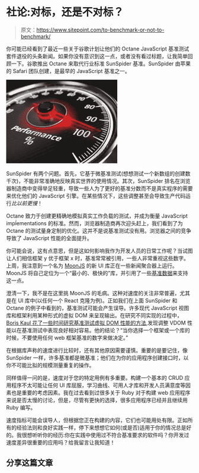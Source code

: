 # 社论:对标，还是不对标？

> 原文：<https://www.sitepoint.com/to-benchmark-or-not-to-benchmark/>

你可能已经看到了最近一些关于谷歌计划让他们的 Octane JavaScript 基准测试套件退役的头条新闻。如果你没有意识到这一点，或者没有看过标题，让我简单回顾一下。谷歌推出 Octane 来取代行业标准 SunSpider 基准。SunSpider 由苹果的 Safari 团队创建，是最早的 JavaScript 基准之一。

![Performance meter with arrow on 100%. Performance benchmark.](img/b49320a0df27e34ae16bf2468be62eba.png)

SunSpider 有两个问题。首先，它基于微基准测试(想想测试一个新数组的创建数千次)，不能非常准确地反映真实世界的使用情况。其次，SunSpider 排名在浏览器制造商中变得举足轻重，导致一些人为了更好的基准分数而不是真实程序的需要来优化他们的 JavaScript 引擎。在某些情况下，这些调整甚至会导致生产代码运行*比以前更慢*！

Octane 致力于创建更精确地模拟真实工作负载的测试，并成为衡量 JavaScript impĺementations 的标准。然而，浏览器制造商再次迎头赶上，我们看到了为 Octane 的测试量身定制的优化。这并不是说基准测试没有用。浏览器之间的竞争导致了 JavaScript 性能的全面提升。

你可能会说，这有点意思，但是这如何影响我作为开发人员的日常工作呢？当试图让人们相信框架 y 优于框架 x 时，基准常常被引用，一些人非常重视这些数字。上周，我注意到一个名为 [MoonJS](http://moonjs.ga/) 的新 UI 库正在一些新闻聚合器上运行。MoonJS 将自己定位为一个“最小的、极快的”库，并引用了一些[基准数据](http://moonjs.ga/docs/overview.html)来支持这一点。

澄清一下，我不是在这里挑 MoonJS 的毛病。这种对速度的关注非常普遍，尤其是在 UI 库中(以任何一个 React 克隆为例)。正如我们在上面 SunSpider 和 Octane 的例子中看到的，基准测试可能会产生误导。许多现代 JavaScript 视图库和框架利用某种形式的虚拟 DOM 来呈现输出。在研究不同实现的过程中， [Boris Kaul 花了一些时间研究基准测试虚拟 DOM 性能的方法](https://medium.com/@localvoid/how-to-win-in-web-framework-benchmarks-8bc31af76ce7),发现调整 VDOM 性能以在基准测试中表现良好相对容易。他的结论？“当你选择一个框架或一个库的时候，不要使用任何 web 框架基准的数字来做决定。”

在根据库声称的速度进行比较时，还有其他原因需要谨慎。重要的是要记住，像 SunSpider 一样，许多基准都是微基准；他们在为你的应用程序创建接口时，以你不可能比拟的规模测量重复的操作。

同样值得一问的是，速度对于您的特定用例有多重要。构建一个基本的 CRUD 应用程序不太可能让任何 UI 库屈服，学习曲线、可用人才库和开发人员满意度等因素也是重要的考虑因素。我在过去看到过很多关于 Ruby 对于构建 web 应用程序来说是否太慢的讨论，但是，尽管有更快的选择，很多应用程序已经并且继续用 Ruby 编写。

速度指标可能会误导人，但根据您正在构建的内容，它们也可能用处有限。正如所有的经验法则和良好实践一样，停下来想想它如何(或是否)适用于你的情况总是好的。我很想听听你的经历:你在实践中使用过不符合基准要求的软件吗？你开发过速度差异很重要的应用吗？给我留言让我知道！

## 分享这篇文章